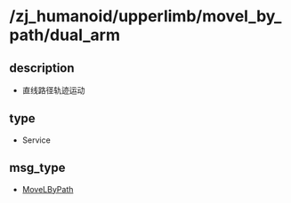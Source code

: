 # /zj_humanoid/upperlimb/movel_by_path/dual_arm

## description
- 直线路径轨迹运动

## type
- Service

## msg_type
- [MoveLByPath](../../../../../zj_humanoid_types.md#MoveLByPath)


